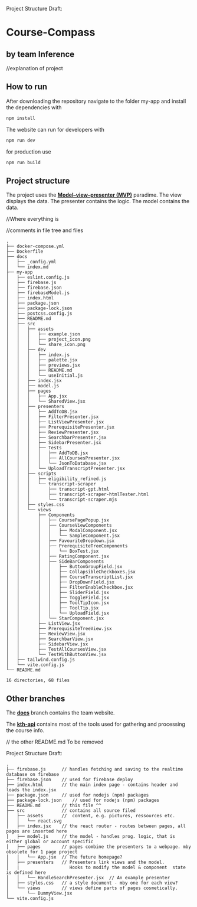 Project Structure Draft:


# Course-Compass 
## by team Inference
//explanation of project

## How to run

After downloading the repository navigate to the folder my-app and install the dependencies with 

```bash
npm install
```
The website can run for developers with
```bash
npm run dev
```

for production use
```bash
npm run build
```

## Project structure
The project uses the **[Model–view–presenter (MVP)](https://en.wikipedia.org/wiki/Model%E2%80%93view%E2%80%93presenter)** paradime. The view displays the data. The presenter contains the logic. The model contains the data. 

//Where everything is 

//comments in file tree and files


```
.
├── docker-compose.yml
├── Dockerfile
├── docs
│   ├── _config.yml
│   └── index.md
├── my-app
│   ├── eslint.config.js
│   ├── firebase.js
│   ├── firebase.json
│   ├── firebaseModel.js
│   ├── index.html
│   ├── package.json
│   ├── package-lock.json
│   ├── postcss.config.js
│   ├── README.md
│   ├── src
│   │   ├── assets
│   │   │   ├── example.json
│   │   │   ├── project_icon.png
│   │   │   └── share_icon.png
│   │   ├── dev
│   │   │   ├── index.js
│   │   │   ├── palette.jsx
│   │   │   ├── previews.jsx
│   │   │   ├── README.md
│   │   │   └── useInitial.js
│   │   ├── index.jsx
│   │   ├── model.js
│   │   ├── pages
│   │   │   ├── App.jsx
│   │   │   └── SharedView.jsx
│   │   ├── presenters
│   │   │   ├── AddToDB.jsx
│   │   │   ├── FilterPresenter.jsx
│   │   │   ├── ListViewPresenter.jsx
│   │   │   ├── PrerequisitePresenter.jsx
│   │   │   ├── ReviewPresenter.jsx
│   │   │   ├── SearchbarPresenter.jsx
│   │   │   ├── SidebarPresenter.jsx
│   │   │   ├── Tests
│   │   │   │   ├── AddToDB.jsx
│   │   │   │   ├── AllCoursesPresenter.jsx
│   │   │   │   └── JsonToDatabase.jsx
│   │   │   └── UploadTranscriptPresenter.jsx
│   │   ├── scripts
│   │   │   ├── eligibility_refined.js
│   │   │   └── transcript-scraper
│   │   │       ├── transcript-gpt.html
│   │   │       ├── transcript-scraper-htmlTester.html
│   │   │       └── transcript-scraper.mjs
│   │   ├── styles.css
│   │   └── views
│   │       ├── Components
│   │       │   ├── CoursePagePopup.jsx
│   │       │   ├── CourseViewComponents
│   │       │   │   ├── ModalComponent.jsx
│   │       │   │   └── SampleComponent.jsx
│   │       │   ├── FavouriteDropdown.jsx
│   │       │   ├── PrerequisiteTreeComponents
│   │       │   │   └── BoxTest.jsx
│   │       │   ├── RatingComponent.jsx
│   │       │   ├── SideBarComponents
│   │       │   │   ├── ButtonGroupField.jsx
│   │       │   │   ├── CollapsibleCheckboxes.jsx
│   │       │   │   ├── CourseTranscriptList.jsx
│   │       │   │   ├── DropDownField.jsx
│   │       │   │   ├── FilterEnableCheckbox.jsx
│   │       │   │   ├── SliderField.jsx
│   │       │   │   ├── ToggleField.jsx
│   │       │   │   ├── ToolTipIcon.jsx
│   │       │   │   ├── ToolTip.jsx
│   │       │   │   └── UploadField.jsx
│   │       │   └── StarComponent.jsx
│   │       ├── ListView.jsx
│   │       ├── PrerequisiteTreeView.jsx
│   │       ├── ReviewView.jsx
│   │       ├── SearchbarView.jsx
│   │       ├── SidebarView.jsx
│   │       ├── TestAllCoursesView.jsx
│   │       └── TestWithButtonView.jsx
│   ├── tailwind.config.js
│   └── vite.config.js
└── README.md

16 directories, 68 files
```




## Other branches

The **[docs](https://github.com/InferenceKTH/Course-Compass/tree/kth-api)** branch contains the team website.

The **[kth-api](https://github.com/InferenceKTH/Course-Compass/tree/kth-api)** contains most of the tools used for gathering and processing the course info.




// the other README.md To be removed



Project Structure Draft:

```
.
├── firebase.js      // handles fetching and saving to the realtime database on firebase
├── firebase.json    // used for firebase deploy
├── index.html       // the main index page - contains header and loads the index.jsx
├── package.json     // used for nodejs (npm) packages
├── package-lock.json    // used for nodejs (npm) packages
├── README.md        // this file ^^
├── src              // contains all source filed
│   ├── assets       //  content, e.g. pictures, ressources etc.
│   │   └── react.svg
│   ├── index.jsx    // the react router - routes between pages, all pages are inserted here
│   ├── model.js     // the model - handles prog. logic, that is either global or account specific
│   ├── pages        // pages combine the presenters to a webpage. mby obsolete for 1 page project
│   │   └── App.jsx  // The future homepage?
│   ├── presenters   // Presenters link views and the model. 
│   |                   Hooks to modify the model & component  state is defined here
│   │   └── HandleSearchPresenter.jsx  // An example presenter
│   ├── styles.css   // a style document - mby one for each view?
│   └── views        // views define parts of pages cosmetically. 
│       └── DummyView.jsx
└── vite.config.js
```